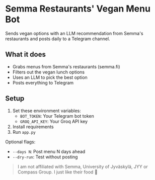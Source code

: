 # Semma Restaurants' Vegan Menu Bot

Sends vegan options with an LLM recommendation from Semma's restaurants and posts daily to a Telegram channel.

## What it does
- Grabs menus from Semma's restaurants (semma.fi)
- Filters out the vegan lunch options
- Uses an LLM to pick the best option
- Posts everything to Telegram

## Setup
1. Set these environment variables:
   - `BOT_TOKEN`: Your Telegram bot token
   - `GROQ_API_KEY`: Your Groq API key
2. Install requirements
3. Run `app.py`

Optional flags:
- `--days N`: Post menu N days ahead
- `--dry-run`: Test without posting

> I am not affiliated with Semma, University of Jyväskylä, JYY or Compass Group. I just like their food 🥗
